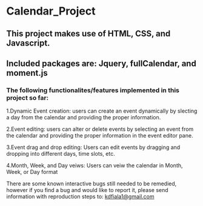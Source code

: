 # Calendar_Project

## This project makes use of HTML, CSS, and Javascript.

## Included packages are: Jquery, fullCalendar, and moment.js



### The following functionalites/features implemented in this project so far:


1.Dynamic Event creation: users can create an event dynamically by slecting a day from the calendar and providing the proper information.

2.Event editing: users can alter or delete events by selecting an event from the calendar and providing the proper information in the event editor pane.

3.Event drag and drop editing: Users can edit events by dragging and dropping into different days, time slots, etc.

4.Month, Week, and Day veiws: Users can veiw the calendar in Month, Week, or Day format

There are some known interactive bugs still needed to be remedied, however if you find a bug and would like to report it, please send information with reproduction steps to:
kdfiala1@gmail.com